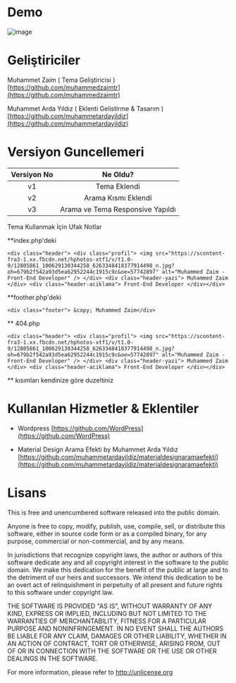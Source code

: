 # Demo

![image](https://encrypted-tbn2.gstatic.com/images?q=tbn:ANd9GcTDpgNeD0lY6j74sgISKtIEcDk-VK1iX__M_gKwXWfRd1lJobZLU265FwHk)


# Geliştiriciler  

Muhammet Zaim ( Tema Geliştiricisi )  [https://github.com/muhammedzaimtr](https://github.com/muhammedzaimtr)

Muhammet Arda Yıldız  ( Eklenti Gelistirme & Tasarım )[https://github.com/muhammetardayildiz](https://github.com/muhammetardayildiz)


# Versiyon Guncellemeri
| Versiyon No | Ne Oldu? |
|:----------:|:----------:|
|      v1      |        Tema Eklendi    |
|        v2    |      Arama Kısmı Eklendi      |
|        v3    |      Arama ve Tema  Responsive Yapıldı    |

Tema Kullanmak İçin Ufak Notlar 
 
**index.php'deki

 `<div class="header"> <div class="profil"> <img src="https://scontent-fra3-1.xx.fbcdn.net/hphotos-xtf1/v/t1.0-9/12805861_100629130344258_6263348418377914498_n.jpg?oh=679b2f542a93d5ea62952244c1915c9c&oe=57742897" alt="Muhammed Zaim - Front-End Developer" /> </div> <div class="header-yazi"> Muhammed Zaim </div> <div class="header-aciklama"> Front-End Developer </div></div>
` 

**foother.php'deki


 `<div class="footer"> &copy; Muhammed Zaim</div>
` 

** 404.php

 `<div class="header"> <div class="profil"> <img src="https://scontent-fra3-1.xx.fbcdn.net/hphotos-xtf1/v/t1.0-9/12805861_100629130344258_6263348418377914498_n.jpg?oh=679b2f542a93d5ea62952244c1915c9c&oe=57742897" alt="Muhammed Zaim - Front-End Developer" /> </div> <div class="header-yazi"> Muhammed Zaim </div> <div class="header-aciklama"> Front-End Developer </div></div>
` 

** kısımları kendinize göre duzeltiniz

# Kullanılan Hizmetler & Eklentiler


- Wordpress [https://github.com/WordPress](https://github.com/WordPress)



- Material Design Arama Efekti by Muhammet Arda Yıldız  [https://github.com/muhammetardayildiz/materialdesignaramaefekti](https://github.com/muhammetardayildiz/materialdesignaramaefekti)



# Lisans


This is free and unencumbered software released into the public domain.

Anyone is free to copy, modify, publish, use, compile, sell, or distribute this software, either in source code form or as a compiled binary, for any purpose, commercial or non-commercial, and by any means.

In jurisdictions that recognize copyright laws, the author or authors of this software dedicate any and all copyright interest in the software to the public domain. We make this dedication for the benefit of the public at large and to the detriment of our heirs and successors. We intend this dedication to be an overt act of relinquishment in perpetuity of all present and future rights to this software under copyright law.

THE SOFTWARE IS PROVIDED "AS IS", WITHOUT WARRANTY OF ANY KIND, EXPRESS OR IMPLIED, INCLUDING BUT NOT LIMITED TO THE WARRANTIES OF MERCHANTABILITY, FITNESS FOR A PARTICULAR PURPOSE AND NONINFRINGEMENT. IN NO EVENT SHALL THE AUTHORS BE LIABLE FOR ANY CLAIM, DAMAGES OR OTHER LIABILITY, WHETHER IN AN ACTION OF CONTRACT, TORT OR OTHERWISE, ARISING FROM, OUT OF OR IN CONNECTION WITH THE SOFTWARE OR THE USE OR OTHER DEALINGS IN THE SOFTWARE.

For more information, please refer to http://unlicense.org

